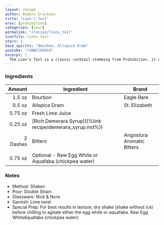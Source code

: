 ```yaml
---
layout: recipe
author: Anders Erickson
title: "Lion's Tail"
eras: [prohibition]
categories: [sour]
permalink: "/recipe/lions_tail"
iconfile: lions_tail
stars: 5
base_spirits: "Bourbon, Allspice Dram"
youtube: "r2NNClh94tQ"
excerpt: |
  The Lion’s Tail is a classic cocktail stemming from Prohibition. it combines bourbon with allspice dram and bitters.
---
```


### Ingredients

|   Amount | Ingredient                                               | Brand                      |
| -------: | -------------------------------------------------------- | -------------------------- |
|   1.5 oz | Bourbon                                                  | Eagle Rare                 |
|   0.5 oz | Allspice Dram                                            | St. Elizabeth              |
|  0.75 oz | Fresh Lime Juice                                         |
|  0.25 oz | [Rich Demerara Syrup]({%link recipe/demerara_syrup.md%}) |
| 2 Dashes | Bitters                                                  | Angostura Aromatic Bitters |
|  0.75 oz | Optional - Raw Egg White or Aquafaba (chickpea water)    |

### Notes

- Method: Shaken
- Pour: Double Strain
- Glassware: Nick & Nora
- Garnish: Lime twist
- Special Prep: For best results in texture, dry shake (shake without ice) before chilling to agitate either the egg white or aquafaba. Raw Egg WhiteAquafaba (chickpea water)
